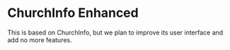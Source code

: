 # ChurchInfo Enhanced

This is based on ChurchInfo, but we plan to improve its user interface and add no more features.